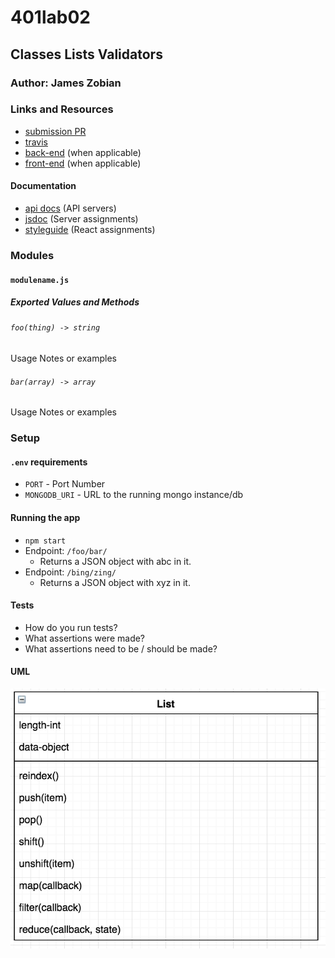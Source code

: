 # 401lab02
## Classes Lists Validators

### Author: James Zobian

### Links and Resources
* [submission PR](https://github.com/jameszobian-401-advanced-javascript/401lab02/pulls)
* [travis](https://travis-ci.com/jameszobian-401-advanced-javascript/401lab02)
* [back-end](http://xyz.com) (when applicable)
* [front-end](https://travis-ci.com/jameszobian-401-advanced-javascript/401lab02/) (when applicable)

#### Documentation
* [api docs](http://xyz.com) (API servers)
* [jsdoc](http://xyz.com) (Server assignments)
* [styleguide](http://xyz.com) (React assignments)

### Modules
#### `modulename.js`
##### Exported Values and Methods

###### `foo(thing) -> string`
Usage Notes or examples

###### `bar(array) -> array`
Usage Notes or examples

### Setup
#### `.env` requirements
* `PORT` - Port Number
* `MONGODB_URI` - URL to the running mongo instance/db

#### Running the app
* `npm start`
* Endpoint: `/foo/bar/`
  * Returns a JSON object with abc in it.
* Endpoint: `/bing/zing/`
  * Returns a JSON object with xyz in it.
  
#### Tests
* How do you run tests?
* What assertions were made?
* What assertions need to be / should be made?

#### UML
![401lab02UML](401lab02UML.png)